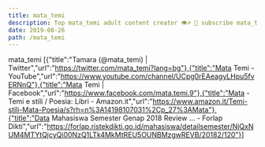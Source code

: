 ```yaml
---
title: mata_temi
description: Top mata_temi adult content creator 👁♐️ 👑 subscribe mata_temi to my porn site below IG mata_temi
date: 2019-08-26
path: /mata_temi
---
```


mata_temi
[{"title":"Tamara (@mata_temi) | Twitter","url":"https://twitter.com/mata_temi?lang=bg"},{"title":"Mata Temi - YouTube","url":"https://www.youtube.com/channel/UCpg0rEAeagyLHpu5fvERNnQ"},{"title":"Mata Temi | Facebook","url":"https://www.facebook.com/mata.temi.9"},{"title":"Mata - Temi e stili / Poesia: Libri - Amazon.it","url":"https://www.amazon.it/Temi-stili-Mata-Poesia/s?rh=n%3A14198107031%2Cp_27%3AMata"},{"title":"Data Mahasiswa Semester Genap 2018 Review ... - Forlap Dikti","url":"https://forlap.ristekdikti.go.id/mahasiswa/detailsemester/NjQxNUM4MTYtQjcyQi00NzQ1LTk4MkMtREU5OUNBMzgwREVB/20182/120"}]

